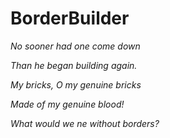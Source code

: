 # BorderBuilder
*No sooner had one come down*

*Than he began building again.*

*My bricks, O my genuine bricks*

*Made of my genuine blood!*

*What would we ne without borders?*
